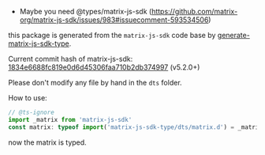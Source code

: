 -   Maybe you need @types/matrix-js-sdk (https://github.com/matrix-org/matrix-js-sdk/issues/983#issuecomment-593534506)

this package is generated from the `matrix-js-sdk` code base by [generate-matrix-js-sdk-type](https://github.com/Jack-Works/generate-matrix-js-sdk-type).

Current commit hash of matrix-js-sdk: [1834e6688fc819e0d6d45306faa710b2db374997](https://github.com/matrix-org/matrix-js-sdk/commit/1834e6688fc819e0d6d45306faa710b2db374997) (v5.2.0+)

Please don't modify any file by hand in the `dts` folder.

How to use:

```ts
// @ts-ignore
import _matrix from 'matrix-js-sdk'
const matrix: typeof import('matrix-js-sdk-type/dts/matrix.d') = _matrix
```

now the matrix is typed.
